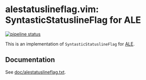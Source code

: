 # alestatuslineflag.vim: SyntasticStatuslineFlag for ALE

[![pipeline status](https://gitlab.com/hugoh/vim-alestatuslineflag/badges/master/pipeline.svg)](https://gitlab.com/hugoh/vim-alestatuslineflag/commits/master)

This is an implementation of `SyntasticStatuslineFlag` for [ALE](https://github.com/w0rp/ale).

## Documentation

See [doc/alestatuslineflag.txt](doc/alestatuslineflag.txt).
